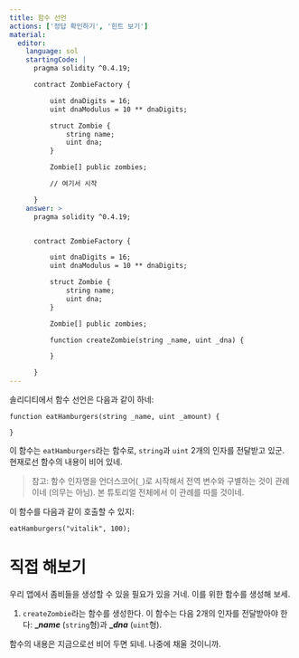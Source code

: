 ```yaml
---
title: 함수 선언
actions: ['정답 확인하기', '힌트 보기']
material:
  editor:
    language: sol
    startingCode: |
      pragma solidity ^0.4.19;

      contract ZombieFactory {

          uint dnaDigits = 16;
          uint dnaModulus = 10 ** dnaDigits;

          struct Zombie {
              string name;
              uint dna;
          }

          Zombie[] public zombies;

          // 여기서 시작

      }
    answer: >
      pragma solidity ^0.4.19;


      contract ZombieFactory {

          uint dnaDigits = 16;
          uint dnaModulus = 10 ** dnaDigits;

          struct Zombie {
              string name;
              uint dna;
          }

          Zombie[] public zombies;

          function createZombie(string _name, uint _dna) {

          }

      }
---
```


솔리디티에서 함수 선언은 다음과 같이 하네:

```
function eatHamburgers(string _name, uint _amount) {

}
```

이 함수는 `eatHamburgers`라는 함수로, `string`과 `uint` 2개의 인자를 전달받고 있군. 현재로선 함수의 내용이 비어 있네.

> 참고: 함수 인자명을 언더스코어(`_`)로 시작해서 전역 변수와 구별하는 것이 관례이네 (의무는 아님). 본 튜토리얼 전체에서 이 관례를 따를 것이네.

이 함수를 다음과 같이 호출할 수 있지:

```
eatHamburgers("vitalik", 100);
```

# 직접 해보기

우리 앱에서 좀비들을 생성할 수 있을 필요가 있을 거네. 이를 위한 함수를 생성해 보세.

1. `createZombie`라는 함수를 생성한다. 이 함수는 다음 2개의 인자를 전달받아야 한다: **__name_** (`string`형)과 **__dna_** (`uint`형).

함수의 내용은 지금으로선 비어 두면 되네. 나중에 채울 것이니까.
